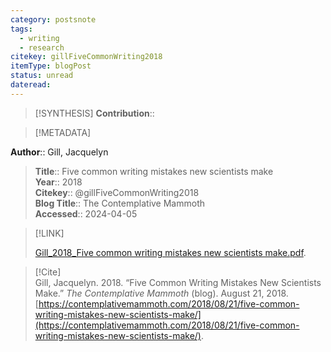 ```yaml
---
category: postsnote
tags:
  - writing
  - research
citekey: gillFiveCommonWriting2018
itemType: blogPost
status: unread
dateread:
---
```


> [!SYNTHESIS] 
>**Contribution**::

> [!METADATA]  
>
**Author**:: Gill, Jacquelyn<br>
> **Title**:: Five common writing mistakes new scientists make    
> **Year**:: 2018     
> **Citekey**:: @gillFiveCommonWriting2018    
>**Blog Title**:: The Contemplative Mammoth   
>**Accessed**:: 2024-04-05   
> 

> [!LINK] 
>
> [Gill_2018_Five common writing mistakes new scientists make.pdf](file:///Users/steven/Library/CloudStorage/GoogleDrive-steven.golovkine@ul.ie/My%20Drive/bibliography/undefined/2018/Gill_2018_Five%20common%20writing%20mistakes%20new%20scientists%20make.pdf).

> [!Cite]  
> Gill, Jacquelyn. 2018. “Five Common Writing Mistakes New Scientists Make.” _The Contemplative Mammoth_ (blog). August 21, 2018. [https://contemplativemammoth.com/2018/08/21/five-common-writing-mistakes-new-scientists-make/](https://contemplativemammoth.com/2018/08/21/five-common-writing-mistakes-new-scientists-make/).
